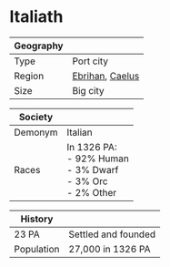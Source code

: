 # Italiath

| Geography | |
| - | - |
| Type | Port city |
| Region | [Ebrihan](../Land/caelus.md#ebrihan), [Caelus](../Land/caelus.md) |
| Size | Big city |

| Society | |
| - | - |
| Demonym | Italian |
| Races | In 1326 PA:<br>- 92% Human<br>- 3% Dwarf<br>- 3% Orc<br>- 2% Other |

| History | |
| - | - |
| 23 PA | Settled and founded |
| Population | 27,000 in 1326 PA |
